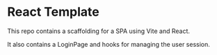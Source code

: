 # React Template

This repo contains a scaffolding for a SPA using Vite and React.

It also contains a LoginPage and hooks for managing the user session.